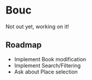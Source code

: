 # Bouc

Not out yet, working on it!

## Roadmap

 - Implement Book modification
 - Implement Search/Filtering
 - Ask about Place selection

